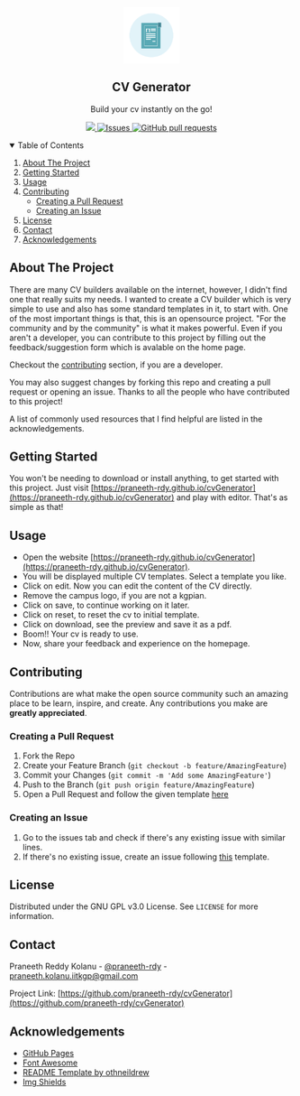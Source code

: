 <p align="center">
 <img width="100px" src="./img/readme/project_logo.png" align="center" alt="GitHub Readme Stats" />
 <h2 align="center">CV Generator</h2>
 <p align="center">Build your cv instantly on the go!</p>
</p>

<p align="center">
    <a href="https://praneeth-rdy.github.io/cvGenerator">
        <img src="https://img.shields.io/website?down_color=lightgrey&down_message=down&up_color=%231e90ff&up_message=live&url=https%3A%2F%2Fpraneeth-rdy.github.io%2F/cvGenerator%2F"/>
    </a>
    <a href="https://github.com/praneeth-rdy/cvGenerator/issues">
      <img alt="Issues" src="https://img.shields.io/github/issues/praneeth-rdy/cvGenerator?color=0088ff" />
    </a>
    <a href="https://github.com/praneeth-rdy/cvGenerator/pulls">
      <img alt="GitHub pull requests" src="https://img.shields.io/github/issues-pr/praneeth-rdy/cvGenerator?color=0088ff" />
    </a>
</p>

<!-- TABLE OF CONTENTS -->
<details open="open">
  <summary>Table of Contents</summary>
  <ol>
    <li>
      <a href="#about-the-project">About The Project</a>
      <!-- <ul>
        <li><a href="#built-with">Built With</a></li>
      </ul> -->
    </li>
    <li>
      <a href="#getting-started">Getting Started</a>
    </li>
    <li><a href="#usage">Usage</a></li>
    <li>
        <a href="#contributing">Contributing</a>
        <ul>
            <li>
                <a href="#creating-a-pull-request">Creating a Pull Request</a>
            </li>
            <li>
                <a href="#creating-an-issue">Creating an Issue</a>
            </li>
        </ul>
    </li>
    <li><a href="#license">License</a></li>
    <li><a href="#contact">Contact</a></li>
    <li><a href="#acknowledgements">Acknowledgements</a></li>
  </ol>
</details>



<!-- ABOUT THE PROJECT -->
## About The Project


There are many CV builders available on the internet, however, I didn't find one that really suits my needs. I wanted to create a CV builder which is very simple to use and also has some standard templates in it, to start with. One of the most important things is that, this is an opensource project. "For the community and by the community" is what it makes powerful. Even if you aren't a developer, you can contribute to this project by filling out the feedback/suggestion form which is avalable on the home page.

Checkout the [contributing](#contributing) section, if you are a developer.

<!-- Here's why:
* Your time should be focused on creating something amazing. A project that solves a problem and helps others
* You shouldn't be doing the same tasks over and over like creating a README from scratch
* You should element DRY principles to the rest of your life :smile: -->

You may also suggest changes by forking this repo and creating a pull request or opening an issue. Thanks to all the people who have contributed to this project!

A list of commonly used resources that I find helpful are listed in the acknowledgements.

<!-- GETTING STARTED -->
## Getting Started

You won't be needing to download or install anything, to get started with this project.
Just visit [https://praneeth-rdy.github.io/cvGenerator](https://praneeth-rdy.github.io/cvGenerator) and play with editor. That's as simple as that!


<!-- USAGE EXAMPLES -->
## Usage

- Open the website [https://praneeth-rdy.github.io/cvGenerator](https://praneeth-rdy.github.io/cvGenerator).
- You will be displayed multiple CV templates. Select a template you like.
- Click on edit. Now you can edit the content of the CV directly. 
- Remove the campus logo, if you are not a kgpian.
- Click on save, to continue working on it later.
- Click on reset, to reset the cv to initial template.
- Click on download, see the preview and save it as a pdf. 
- Boom!! Your cv is ready to use.
- Now, share your feedback and experience on the homepage.

<!-- _For more examples, please refer to the [Documentation](https://example.com)_ -->


<!-- CONTRIBUTING -->
## Contributing

Contributions are what make the open source community such an amazing place to be learn, inspire, and create. Any contributions you make are **greatly appreciated**.

### Creating a Pull Request

1. Fork the Repo
2. Create your Feature Branch (`git checkout -b feature/AmazingFeature`)
3. Commit your Changes (`git commit -m 'Add some AmazingFeature'`)
4. Push to the Branch (`git push origin feature/AmazingFeature`)
5. Open a Pull Request and follow the given template [here](pull_request_template.md)

### Creating an Issue

1. Go to the issues tab and check if there's any existing issue with similar lines.
2. If there's no existing issue, create an issue following [this](issue_template.md) template.


<!-- LICENSE -->
## License

Distributed under the GNU GPL v3.0 License. See `LICENSE` for more information.



<!-- CONTACT -->
## Contact

Praneeth Reddy Kolanu - [@praneeth-rdy](https://www.facebook.com/praneeth.reddy.3557440) - praneeth.kolanu.iitkgp@gmail.com

Project Link: [https://github.com/praneeth-rdy/cvGenerator](https://github.com/praneeth-rdy/cvGenerator)


<!-- ACKNOWLEDGEMENTS -->
## Acknowledgements
* [GitHub Pages](https://pages.github.com)
* [Font Awesome](https://fontawesome.com)
* [README Template by othneildrew](https://github.com/othneildrew/Best-README-Template)
* [Img Shields](https://shields.io)